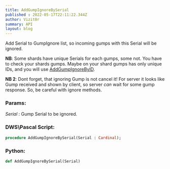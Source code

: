 ```yaml
---
title: AddGumpIgnoreBySerial
published : 2022-05-17T22:11:22.344Z
author: Vizit0r
summary: API
layout: blog
---
```


 

Add Serial to GumpIgnore list, so incoming gumps with this Serial will be ignored.

**NB**: Some shards have unique Serials for each gumps, some not. You have to check your shards gumps. Maybe on your shard gumps has only unique IDs, and you will use [AddGumpIgnoreByID](../AddGumpIgnoreByID).  

**NB 2**: Dont forget, that ignoring Gump is not cancel it! For server it looks like Gump received and shown by client, so server *can* wait for some gump response. So, be careful with ignore methods.

### Params:

  *Serial* : Gump Serial to be ignored.


 ### DWS\Pascal Script:

```pascal
procedure AddGumpIgnoreBySerial(Serial : Cardinal);
```


### Python:

```python
def AddGumpIgnoreBySerial(Serial)
```
